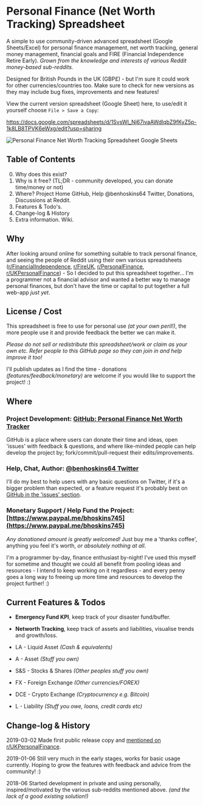 # Personal Finance (Net Worth Tracking) Spreadsheet

A simple to use community-driven advanced spreadsheet (Google Sheets/Excel) for personal finance management, net worth tracking, general money management, financial goals and FIRE (Financial Independence Retire Early). _Grown from the knowledge and interests of various Reddit money-based sub-reddits._

Designed for British Pounds in the UK (GBP£) - but I'm sure it could work for other currencies/countries too.
Make sure to check for new versions as they may include bug fixes, improvements and new features!

View the current version spreadsheet (Google Sheet) here, to use/edit it yourself choose `File > Save a Copy`:

https://docs.google.com/spreadsheets/d/1SvsWl_Nj67ivaAWdlqbZ9fKyZ5p-1k8LB8TPVK6eWxg/edit?usp=sharing


![Personal Finance Net Worth Tracking Spreadsheet Google Sheets](https://raw.githubusercontent.com/hozza/Personal-Finance-Net-Worth-Tracker/master/screenshot.png)


## Table of Contents
 0. Why does this exist?
 0. Why is it free? (TL;DR - community developed, you can donate time/money or not)
 0. Where? Project Home GitHub, Help @benhoskins64 Twitter, Donations, Discussions at Reddit.
 0. Features & Todo's.
 0. Change-log & History
 0. Extra information. Wiki.


## Why

After looking around online for something suitable to track personal finance, and seeing the people of Reddit using their own various spreadsheets ([r/FinancialIndependence](https://www.reddit.com/r/FinancialIndependence), [r/FireUK](https://www.reddit.com/r/FireUK), [r/PersonalFinance](https://www.reddit.com/r/PersonalFinance), [r/UKPersonalFinance](https://www.reddit.com/r/UKPersonalFinance/)) - So I decided to put this spreadsheet together... I'm a programmer not a financial advisor and wanted a better way to manage personal finances, but don't have the time or capital to put together a full web-app _just yet_.

## License / Cost

This spreadsheet is free to use for personal use _(at your own peril!)_, the more people use it and provide feedback the better we can make it. 

_Please do not sell or redistribute this spreadsheet/work or claim as your own etc. Refer people to this GitHub page so they can join in and help improve it too!_

I'll publish updates as I find the time - donations _(features/feedback/monetary)_ are welcome if you would like to support the project! :)

## Where

### Project Development: [GitHub: Personal Finance Net Worth Tracker](https://github.com/hozza/Personal-Finance-Net-Worth-Tracker/)

GitHub is a place where users can donate their time and ideas, open 'issues' with feedback & questions, and where like-minded people can help develop the project by; fork/commit/pull-request their edits/improvements.

### Help, Chat, Author: [@benhoskins64 Twitter](https://twitter.com/benhoskins64)

I'll do my best to help users with any basic questions on Twitter, if it's a bigger problem than expected, or a feature request it's probably best on [GitHub in the 'issues' section](https://github.com/hozza/Personal-Finance-Net-Worth-Tracker/issues).

### Monetary Support / Help Fund the Project: [https://www.paypal.me/bhoskins745](https://www.paypal.me/bhoskins745)

*Any donationed amount is greatly welcomed!* Just buy me a 'thanks coffee', anything you feel it's worth, _or absolutely nothing at all_.

I'm a programmer by-day, finance enthusiast by-night! I've used this myself for sometime and thought we could all benefit from pooling ideas and resources - I intend to keep working on it regardless - and every penny goes a long way to freeing up more time and resources to develop the project further! :)


## Current Features & Todos

 - **Emergency Fund KPI**, keep track of your disaster fund/buffer. 

 - **Networth Tracking**, keep track of assets and liabilities, visualise trends and growth/loss. 

  - LA - Liquid Asset _(Cash & equivalents)_
  - A - Asset _(Stuff you own)_
  - S&S - Stocks & Shares _(Other peoples stuff you own)_
  - FX - Foreign Exchange _(Other currencies/FOREX)_
  - DCE - Crypto Exchange _(Cryptocurrency e.g. Bitcoin)_
  - L - Liability _(Stuff you owe, loans, credit cards etc)_

## Change-log & History

2019-03-02 Made first public release copy and [mentioned on r/UKPersonalFinance](https://www.reddit.com/r/UKPersonalFinance/comments/awnpqk/personal_finance_net_worth_v14_rc_google/).

2019-01-06 Still very much in the early stages, works for basic usage currently. Hoping to grow the features with feedback and advice from the community! :)

2018-06 Started development in private and using personally, inspired/motivated by the various sub-reddits mentioned above. _(and the lack of a good existing solution!)_

